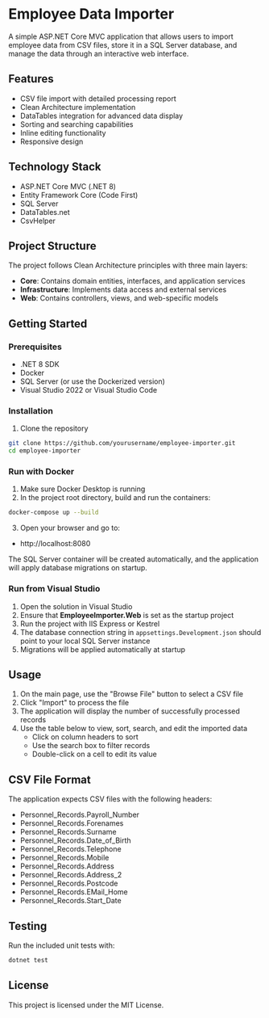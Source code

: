 # Employee Data Importer

A simple ASP.NET Core MVC application that allows users to import employee data from CSV files, store it in a SQL Server database, and manage the data through an interactive web interface.

## Features

- CSV file import with detailed processing report
- Clean Architecture implementation
- DataTables integration for advanced data display
- Sorting and searching capabilities
- Inline editing functionality
- Responsive design

## Technology Stack

- ASP.NET Core MVC (.NET 8)
- Entity Framework Core (Code First)
- SQL Server
- DataTables.net
- CsvHelper

## Project Structure

The project follows Clean Architecture principles with three main layers:

- **Core**: Contains domain entities, interfaces, and application services  
- **Infrastructure**: Implements data access and external services  
- **Web**: Contains controllers, views, and web-specific models  

## Getting Started

### Prerequisites

- .NET 8 SDK  
- Docker  
- SQL Server (or use the Dockerized version)  
- Visual Studio 2022 or Visual Studio Code  

### Installation

1. Clone the repository  
```bash
git clone https://github.com/yourusername/employee-importer.git
cd employee-importer
```

### Run with Docker

1. Make sure Docker Desktop is running  
2. In the project root directory, build and run the containers:  
```bash
docker-compose up --build
```
3. Open your browser and go to:  
- http://localhost:8080

The SQL Server container will be created automatically, and the application will apply database migrations on startup.

### Run from Visual Studio

1. Open the solution in Visual Studio  
2. Ensure that **EmployeeImporter.Web** is set as the startup project  
3. Run the project with IIS Express or Kestrel  
4. The database connection string in `appsettings.Development.json` should point to your local SQL Server instance  
5. Migrations will be applied automatically at startup

## Usage

1. On the main page, use the "Browse File" button to select a CSV file  
2. Click "Import" to process the file  
3. The application will display the number of successfully processed records  
4. Use the table below to view, sort, search, and edit the imported data  
    - Click on column headers to sort  
    - Use the search box to filter records  
    - Double-click on a cell to edit its value  

## CSV File Format

The application expects CSV files with the following headers:
  - Personnel_Records.Payroll_Number  
  - Personnel_Records.Forenames  
  - Personnel_Records.Surname  
  - Personnel_Records.Date_of_Birth  
  - Personnel_Records.Telephone  
  - Personnel_Records.Mobile  
  - Personnel_Records.Address  
  - Personnel_Records.Address_2  
  - Personnel_Records.Postcode  
  - Personnel_Records.EMail_Home  
  - Personnel_Records.Start_Date  

## Testing

Run the included unit tests with:  
```bash
dotnet test
```

## License

This project is licensed under the MIT License.
